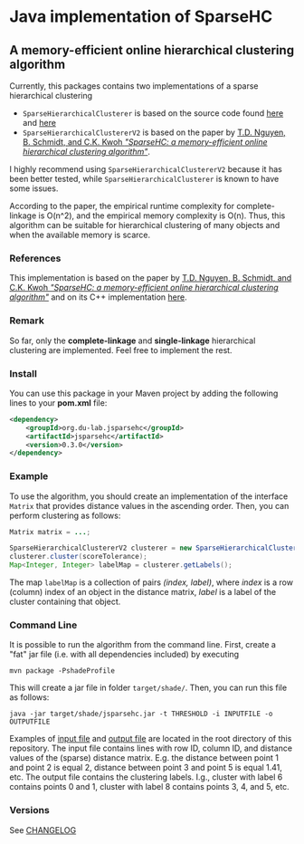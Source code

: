 # Java implementation of SparseHC
## A memory-efficient online hierarchical clustering algorithm

Currently, this packages contains two implementations of a sparse hierarchical clustering
- `SparseHierarchicalClusterer` is based on the source code found [here](https://github.com/qedsoftware/sparsehc) 
and [here](https://github.com/mdimura/sparsehc-dm)
- `SparseHierarchicalClustererV2` is based on the paper by 
[T.D. Nguyen, B. Schmidt, and C.K. Kwoh _"SparseHC: a memory-efficient online hierarchical clustering algorithm"_](https://www.sciencedirect.com/science/article/pii/S1877050914001781).

I highly recommend using `SparseHierarchicalClustererV2` because it has been better tested,
while `SparseHierarchicalClusterer` is known to have some issues.  

According to the paper, the empirical runtime complexity for complete-linkage is O(n^2), 
and the empirical memory complexity is O(n). Thus, this algorithm can be suitable for 
hierarchical clustering of many objects and when the available memory is scarce. 

### References
This implementation is based on the paper by [T.D. Nguyen, B. Schmidt, and C.K. Kwoh _"SparseHC: a memory-efficient online
hierarchical clustering algorithm"_](https://www.sciencedirect.com/science/article/pii/S1877050914001781) and on its C++
implementation [here](https://github.com/mdimura/sparsehc-dm).

### Remark
So far, only the __complete-linkage__ and __single-linkage__ hierarchical clustering are implemented. Feel free to implement the rest.

### Install
You can use this package in your Maven project by adding the following lines to your __pom.xml__ file:
```xml
<dependency>
    <groupId>org.du-lab.jsparsehc</groupId>
    <artifactId>jsparsehc</artifactId>
    <version>0.3.0</version>
</dependency>
```

### Example
To use the algorithm, you should create an implementation of the interface `Matrix` that provides distance values in the 
ascending order. Then, you can perform clustering as follows:
```java
Matrix matrix = ...;

SparseHierarchicalClustererV2 clusterer = new SparseHierarchicalClustererV2(matrix, new CompleteLinkage());
clusterer.cluster(scoreTolerance);
Map<Integer, Integer> labelMap = clusterer.getLabels();
```
The map `labelMap` is a collection of pairs _(index, label)_, where _index_ is a row (column) index of an object in the
distance matrix, _label_ is a label of the cluster containing that object.

### Command Line
It is possible to run the algorithm from the command line. First, create a "fat" jar file 
(i.e. with all dependencies included) by executing
```shell script
mvn package -PshadeProfile
```
This will create a jar file in folder `target/shade/`. Then, you can run this file as follows:  
```shell
java -jar target/shade/jsparsehc.jar -t THRESHOLD -i INPUTFILE -o OUTPUTFILE
```
Examples of [input file](distance-table.csv) and [output file](labels.csv) are located 
in the root directory of this repository. The input file contains lines with row ID, column ID, and 
distance values of the (sparse) distance matrix. 
E.g. the distance between point 1 and point 2 is equal 2,
distance between point 3 and point 5 is equal 1.41, etc.
The output file contains the clustering labels. I.g., cluster with label 6 contains points 0 and 1,
cluster with label 8 contains points 3, 4, and 5, etc.

### Versions

See [CHANGELOG](CHANGELOG.md)

